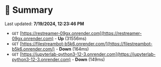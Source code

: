 # 📖 Summary
Last updated: **7/19/2024, 12:23:46 PM**

- `GET` [https://restreamer-09gx.onrender.com](https://restreamer-09gx.onrender.com) - **Up** (31556ms)
- `GET` [https://filestreambot-b5k6.onrender.com/](https://filestreambot-b5k6.onrender.com/) - **Down** (164ms)
- `GET` [https://jupyterlab-python3-12-3.onrender.com](https://jupyterlab-python3-12-3.onrender.com) - **Down** (149ms)
